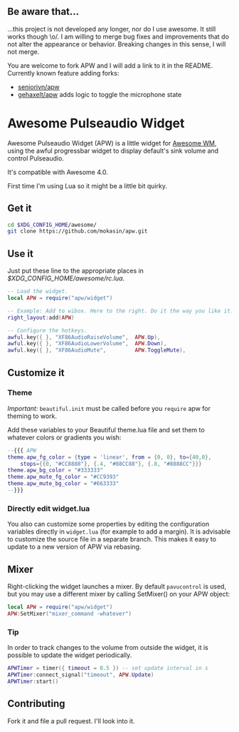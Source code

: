 Be aware that…
-----------
…this project is not developed any longer, nor do I use awesome.  It still
works though \o/. I am willing to merge bug fixes and improvements that do not
alter the appearance or behavior. Breaking changes in this sense, I will not
merge.

You are welcome to fork APW and I will add a link to it in the README.
Currently known feature adding forks:
* [seniorivn/apw](https://github.com/seniorivn/apw)
* [gehaxelt/apw](https://github.com/gehaxelt/apw) adds logic to toggle the microphone state

Awesome Pulseaudio Widget
=========================

Awesome Pulseaudio Widget (APW) is a little widget for
[Awesome WM](http://awesome.naquadah.org/), using the awful progressbar widget
to display default's sink volume and control Pulseaudio.

It's compatible with Awesome 4.0.

First time I'm using Lua so it might be a little bit quirky.

Get it
------

```sh
cd $XDG_CONFIG_HOME/awesome/
git clone https://github.com/mokasin/apw.git
```

Use it
------

Just put these line to the appropriate places in
*$XDG_CONFIG_HOME/awesome/rc.lua*.

```lua
-- Load the widget.
local APW = require("apw/widget")

-- Example: Add to wibox. Here to the right. Do it the way you like it.
right_layout:add(APW)

-- Configure the hotkeys.
awful.key({ }, "XF86AudioRaiseVolume",  APW.Up),
awful.key({ }, "XF86AudioLowerVolume",  APW.Down),
awful.key({ }, "XF86AudioMute",         APW.ToggleMute),

```

Customize it
------------

### Theme

*Important:* `beautiful.init` must be called before you `require` apw for
theming to work.

Add these variables to your Beautiful theme.lua file and set them to whatever
colors or gradients you wish:

```lua
--{{{ APW
theme.apw_fg_color = {type = 'linear', from = {0, 0}, to={40,0},
	stops={{0, "#CC8888"}, {.4, "#88CC88"}, {.8, "#8888CC"}}}
theme.apw_bg_color = "#333333"
theme.apw_mute_fg_color = "#CC9393"
theme.apw_mute_bg_color = "#663333"
--}}}

```

### Directly edit widget.lua

You also can customize some properties by editing the configuration variables
directly in `widget.lua` (for example to add a margin).
It is advisable to customize the source file in a separate branch. This makes
it easy to update to a new version of APW via rebasing.

Mixer
----

Right-clicking the widget launches a mixer. By default `pavucontrol` is used,
but you may use a different mixer by calling SetMixer() on your APW object:

```lua
local APW = require("apw/widget")
APW:SetMixer("mixer_command -whatever")
```

### Tip
In order to track changes to the volume from outside the widget, it is possible
to update the widget periodically.

```lua
APWTimer = timer({ timeout = 0.5 }) -- set update interval in s
APWTimer:connect_signal("timeout", APW.Update)
APWTimer:start()
```

Contributing
------------
Fork it and file a pull request. I'll look into it.

